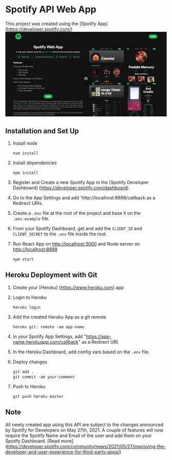 # Spotify API Web App

This project was created using the [Spotify App] (https://developer.spotify.com/)
![Spotify Web App](./client/public/og.png)

## Installation and Set Up

1. Install node

    ```shell
    nvm install
    ```

2. Install dependencies

    ```shell
    npm install
    ```

3. Register and Create a new Spotify App in the [Spotify Developer Dashboard] (https://developer.spotify.com/dashboard).
4. Go to the App Settings and add 'http://localhost:8888/callback as a Redirect URIs.
5. Create a `.env` file at the root of the project and base it on the `.env.example` file.
6. From your Spotify Dashboard, get and add the `CLIENT_ID` and `CLIENT_SECRET` to the `.env` file inside the root.
7. Run React App on <http://localhost:3000> and Node server on <http://localhost:8888>

    ```shell
    npm start
    ```

## Heroku Deployment with Git

1. Create your [Heroku] (https://www.heroku.com) app
2. Login to Heroku

    ```shell
    heroku login
    ```

3. Add the created Heroku App as a git remote

    ```shell
    heroku git: remote -am app-name
    ```

4. In your Spotify App Settings, add "https://app-name.herokuapp.com/callback" as a Redirect URI.
5. In the Heroku Dashboard, add config vars based on the `.env` file. 
6. Deploy changes

    ```shell
    git add .
    git commit -am your-comment
    ```

7. Push to Heroku

    ```shell
    git push heroku master
    ```
## Note

All newly created app using this API are subject to the changes announced by Spotify for Developers on May 27th, 2021. A couple of features will now require the Spotify Name and Email of the user and add them on your Spotify Dashboard. [Read more] (https://developer.spotify.com/community/news/2021/05/27/improving-the-developer-and-user-experience-for-third-party-apps/)